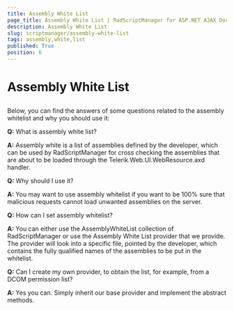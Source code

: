 ```yaml
---
title: Assembly White List
page_title: Assembly White List | RadScriptManager for ASP.NET AJAX Documentation
description: Assembly White List
slug: scriptmanager/assembly-white-list
tags: assembly,white,list
published: True
position: 6
---
```


# Assembly White List



## 

Below, you can find the answers of some questions related to the assembly whitelist and why you should use it:

**Q:** What is assembly white list?

**A:** Assembly white is a list of assemblies defined by the developer, which can be used by RadScriptManager for cross checking the assemblies that are about to be loaded through the Telerik.Web.UI.WebResource.axd handler.



**Q:** Why should I use it?

**A:** You may want to use assembly whitelist if you want to be 100% sure that malicious requests cannot load unwanted assemblies on the server.



**Q:** How can I set assembly whitelist?

**A:** You can either use the AssemblyWhiteList collection of RadScriptManager or use the Assembly White List provider that we provide. The provider will look into a specific file, pointed by the developer, which contains the fully qualified names of the assemblies to be put in the whitelist.



**Q:** Can I create my own provider, to obtain the list, for example, from a DCOM permission list?

**A:** Yes you can. Simply inherit our base provider and implement the abstract methods.
